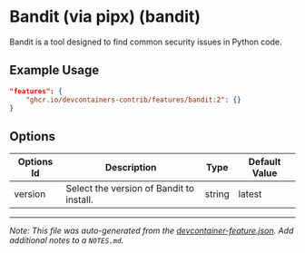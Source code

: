 

# Bandit (via pipx) (bandit)

Bandit is a tool designed to find common security issues in Python code.

## Example Usage

```json
"features": {
    "ghcr.io/devcontainers-contrib/features/bandit:2": {}
}
```

## Options

| Options Id | Description | Type | Default Value |
|-----|-----|-----|-----|
| version | Select the version of Bandit to install. | string | latest |



---

_Note: This file was auto-generated from the [devcontainer-feature.json](https://github.com/devcontainers-contrib/features/blob/main/src/bandit/devcontainer-feature.json).  Add additional notes to a `NOTES.md`._
